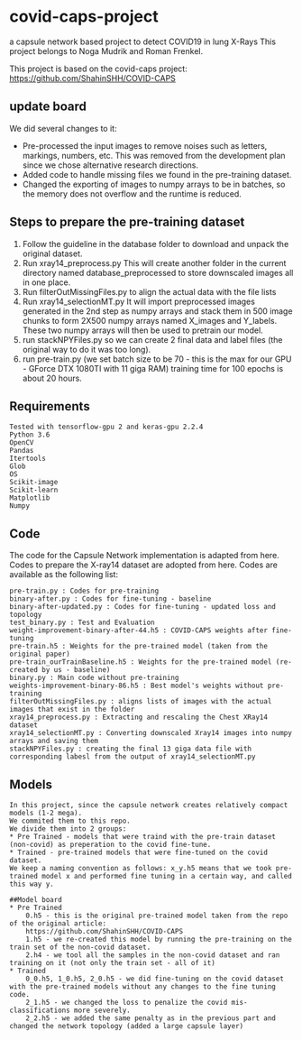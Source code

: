# covid-caps-project
a capsule network based project to detect COVID19 in lung X-Rays
This project belongs to Noga Mudrik and Roman Frenkel.

This project is based on the covid-caps project:
https://github.com/ShahinSHH/COVID-CAPS

## update board
We did several changes to it:
* Pre-processed the input images to remove noises such as letters, markings, numbers, etc.
This was removed from the development plan since we chose alternative research directions.
* Added code to handle missing files we found in the pre-training dataset.
* Changed the exporting of images to numpy arrays to be in batches, 
so the memory does not overflow and the runtime is reduced.

## Steps to prepare the pre-training dataset
1)  Follow the guideline in the database folder to download and unpack the original dataset.
2)  Run xray14_preprocess.py
    This will create another folder in the current directory named database_preprocessed
    to store downscaled images all in one place.
3)  Run filterOutMissingFiles.py to align the actual data with the file lists
4)  Run xray14_selectionMT.py
    It will import preprocessed images generated in the 2nd step as numpy arrays and stack them in 500 image chunks 
    to form 2X500 numpy arrays named X_images and Y_labels. 
    These two numpy arrays will then be used to pretrain our model.
5)  run stackNPYFiles.py so we can create 2 final data and label files (the original way to do it was too long).
6)  run pre-train.py 
    (we set batch size to be 70 - this is the max for our GPU - GForce DTX 1080TI with 11 giga RAM) 
    training time for 100 epochs is about 20 hours. 

## Requirements

    Tested with tensorflow-gpu 2 and keras-gpu 2.2.4
    Python 3.6
    OpenCV
    Pandas
    Itertools
    Glob
    OS
    Scikit-image
    Scikit-learn
    Matplotlib
    Numpy

## Code

The code for the Capsule Network implementation is adapted from here. Codes to prepare the X-ray14 dataset are adopted from here. Codes are available as the following list:

    pre-train.py : Codes for pre-training
    binary-after.py : Codes for fine-tuning - baseline
    binary-after-updated.py : Codes for fine-tuning - updated loss and topology
    test_binary.py : Test and Evaluation
    weight-improvement-binary-after-44.h5 : COVID-CAPS weights after fine-tuning
    pre-train.h5 : Weights for the pre-trained model (taken from the original paper)
    pre-train_ourTrainBaseline.h5 : Weights for the pre-trained model (re-created by us - baseline)
    binary.py : Main code without pre-training
    weights-improvement-binary-86.h5 : Best model's weights without pre-training
    filterOutMissingFiles.py : aligns lists of images with the actual images that exist in the folder
    xray14_preprocess.py : Extracting and rescaling the Chest XRay14 dataset
    xray14_selectionMT.py : Converting downscaled Xray14 images into numpy arrays and saving them
    stackNPYFiles.py : creating the final 13 giga data file with corresponding labesl from the output of xray14_selectionMT.py
    
## Models

    In this project, since the capsule network creates relatively compact models (1-2 mega).
    We commited them to this repo.
    We divide them into 2 groups:
    * Pre Trained - models that were traind with the pre-train dataset (non-covid) as preperation to the covid fine-tune.
    * Trained - pre-trained models that were fine-tuned on the covid dataset.
    We keep a naming convention as follows: x_y.h5 means that we took pre-trained model x and performed fine tuning in a certain way, and called this way y.
    
    ##Model board
    * Pre Trained
        0.h5 - this is the original pre-trained model taken from the repo of the original article:
        https://github.com/ShahinSHH/COVID-CAPS
        1.h5 - we re-created this model by running the pre-training on the train set of the non-covid dataset.
        2.h4 - we tool all the samples in the non-covid dataset and ran training on it (not only the train set - all of it)
    * Trained
        0_0.h5, 1_0.h5, 2_0.h5 - we did fine-tuning on the covid dataset with the pre-trained models without any changes to the fine tuning code.
        2_1.h5 - we changed the loss to penalize the covid mis-classifications more severely.
        2_2.h5 - we added the same penalty as in the previous part and changed the network topology (added a large capsule layer)
        
    
    
    
